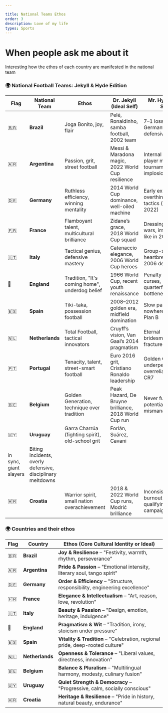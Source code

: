 ```yaml
---

title: National Teams Ethos
order: 3
description: Love of my life
types: Sports
---
```

# When people ask me about it

Interesting how the ethos of each country are manifested in the national team


### 🌍 **National Football Teams: Jekyll & Hyde Edition**

| Flag | National Team     | Ethos                                               | Dr. Jekyll (Ideal Self)                                      | Mr. Hyde (Dark Side)                                          |
|------|-------------------|-----------------------------------------------------|-------------------------------------------------------------|--------------------------------------------------------------|
| 🇧🇷   | **Brazil**         | Joga Bonito, joy, flair                            | Pelé, Ronaldinho, samba football, 2002 team                 | 7–1 loss to Germany, defensive collapse                      |
| 🇦🇷   | **Argentina**      | Passion, grit, street football                    | Messi & Maradona magic, 2022 World Cup resilience           | Internal chaos, player mutinies, tournament implosions       |
| 🇩🇪   | **Germany**        | Ruthless efficiency, winning mentality             | 2014 World Cup dominance, well-oiled machine                | Early exits, overthinking tactics (e.g., 2018, 2022)         |
| 🇫🇷   | **France**         | Flamboyant talent, multicultural brilliance        | Zidane’s grace, 2018 World Cup squad                        | Dressing room civil wars, implosions like in 2010            |
| 🇮🇹   | **Italy**          | Tactical genius, defensive mastery                 | Catenaccio elegance, 2006 World Cup heroes                  | Group-stage heartbreaks, post-2006 declines                  |
| 🏴    | **England**        | Tradition, "It's coming home", underdog belief     | 1966 World Cup, recent youth renaissance                    | Penalty shootout curses, quarterfinal bottlenecks            |
| 🇪🇸   | **Spain**          | Tiki-taka, possession football                     | 2008–2012 golden era, midfield domination                   | Slow passing to nowhere, lack of Plan B                      |
| 🇳🇱   | **Netherlands**    | Total Football, tactical innovators                | Cruyff’s vision, Van Gaal’s 2014 pragmatism                 | Eternal bridesmaids, team fractures                          |
| 🇵🇹   | **Portugal**       | Tenacity, talent, street-smart football            | Euro 2016 grit, Cristiano Ronaldo leadership                | Golden Generation underperformance, overreliance on CR7      |
| 🇧🇪   | **Belgium**        | Golden Generation, technique over tradition        | Peak Hazard, De Bruyne brilliance, 2018 World Cup run       | Never fulfilling potential, manager mismanagement            |
| 🇺🇾   | **Uruguay**        | Garra Charrúa (fighting spirit), old-school grit   | Forlán, Suárez, Cavani 
in sync, giant slayers               | Biting incidents, overly defensive, disciplinary meltdowns   |
| 🇭🇷   | **Croatia**        | Warrior spirit, small nation overachievement       | 2018 & 2022 World Cup runs, Modrić brilliance               | Inconsistency, burnout in qualifying campaigns               |


### 🌍 **Countries and their ethos**

| Flag | Country      | Ethos (Core Cultural Identity or Ideal)                                       |
|------|--------------|-------------------------------------------------------------------------------|
| 🇧🇷   | **Brazil**     | **Joy & Resilience** – "Festivity, warmth, rhythm, perseverance"             |
| 🇦🇷   | **Argentina**  | **Pride & Passion** – "Emotional intensity, literary soul, tango spirit"     |
| 🇩🇪   | **Germany**     | **Order & Efficiency** – "Structure, responsibility, engineering excellence"|
| 🇫🇷   | **France**      | **Elegance & Intellectualism** – "Art, reason, love, revolution"            |
| 🇮🇹   | **Italy**       | **Beauty & Passion** – "Design, emotion, heritage, indulgence"              |
| 🏴    | **England**     | **Pragmatism & Wit** – "Tradition, irony, stoicism under pressure"          |
| 🇪🇸   | **Spain**       | **Vitality & Tradition** – "Celebration, regional pride, deep-rooted culture"|
| 🇳🇱   | **Netherlands** | **Openness & Tolerance** – "Liberal values, directness, innovation"          |
| 🇧🇪   | **Belgium**     | **Balance & Pluralism** – "Multilingual harmony, modesty, culinary fusion"   |
| 🇺🇾   | **Uruguay**     | **Quiet Strength & Democracy** – "Progressive, calm, socially conscious"     |
| 🇭🇷   | **Croatia**     | **Heritage & Resilience** – "Pride in history, natural beauty, endurance"    |

